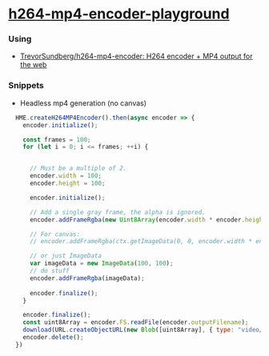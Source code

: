 [h264-mp4-encoder-playground](https://dirkarnez.github.io/h264-mp4-encoder-playground)
======================================================================================
### Using
- [TrevorSundberg/h264-mp4-encoder: H264 encoder + MP4 output for the web](https://github.com/TrevorSundberg/h264-mp4-encoder)

### Snippets
- Headless mp4 generation (no canvas)
```js
  HME.createH264MP4Encoder().then(async encoder => {
    encoder.initialize();

    const frames = 100;
    for (let i = 0; i <= frames; ++i) {


      // Must be a multiple of 2.
      encoder.width = 100;
      encoder.height = 100;

      encoder.initialize();

      // Add a single gray frame, the alpha is ignored.
      encoder.addFrameRgba(new Uint8Array(encoder.width * encoder.height * 4).fill(128))

      // For canvas:
      // encoder.addFrameRgba(ctx.getImageData(0, 0, encoder.width * encoder.height).data);

      // or just ImageData
      var imageData = new ImageData(100, 100);
      // do stuff
      encoder.addFrameRgba(imageData);
  
      encoder.finalize();
    }

    encoder.finalize();
    const uint8Array = encoder.FS.readFile(encoder.outputFilename);
    download(URL.createObjectURL(new Blob([uint8Array], { type: "video/mp4" })))
    encoder.delete();
  })
```
